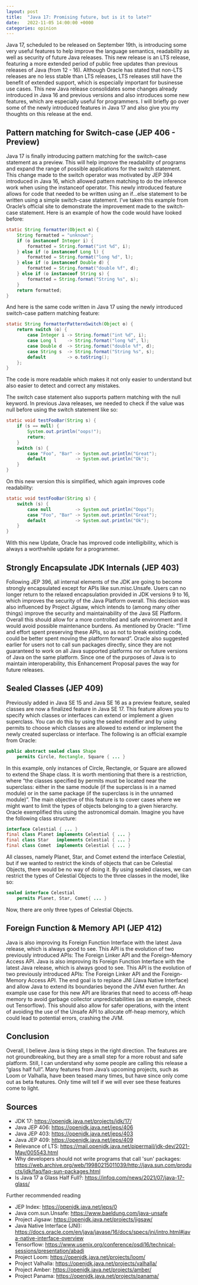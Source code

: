 ```yaml
---
layout: post
title:  "Java 17: Promising future, but is it to late?"
date:   2022-11-05 14:00:00 +0000
categories: opinion
---
```


Java 17, scheduled to be released on September 19th, is introducing some very useful features to help improve the language semantics, readability as well as security of future Java releases. This new release is an LTS release, featuring a more extended period of public free updates than previous releases of Java (from 12 - 16). Although Oracle has stated that non-LTS releases are no less stable than LTS releases, LTS releases still have the benefit of extended support, which is especially important for businesse use cases.
This new Java release consolidates some changes already introduced in Java 16 and previous versions and also introduces some new features, which are especially useful for programmers. I will briefly go over some of the newly introduced features in Java 17 and also give you my thoughts on this release at the end.

## Pattern matching for Switch-case (JEP 406 - Preview)
Java 17 is finally introducing pattern matching for the switch-case statement as a preview. This will help improve the readability of programs and expand the range of possible applications for the switch statement.
This change made to the switch operator was motivated by JEP 394 introduced in Java 16, which allowed pattern matching to do the inference work when using the instanceof operator. 
This newly introduced feature allows for code that needed to be written using an if...else statement to be written using a simple switch-case statement. I’ve taken this example from Oracle’s official site to demonstrate the improvement made to the switch-case statement.
Here is an example of how the code would have looked before:

```Java
static String formatter(Object o) {
    String formatted = "unknown";
    if (o instanceof Integer i) {
        formatted = String.format("int %d", i);
    } else if (o instanceof Long l) {
        formatted = String.format("long %d", l);
    } else if (o instanceof Double d) {
        formatted = String.format("double %f", d);
    } else if (o instanceof String s) {
        formatted = String.format("String %s", s);
    }
    return formatted;
}
```

And here is the same code written in Java 17 using the newly introduced switch-case pattern matching feature:

```Java
static String formatterPatternSwitch(Object o) {
    return switch (o) {
        case Integer i -> String.format("int %d", i);
        case Long l    -> String.format("long %d", l);
        case Double d  -> String.format("double %f", d);
        case String s  -> String.format("String %s", s);
        default        -> o.toString();
    };
}
```

The code is more readable which makes it not only easier to understand but also easier to detect and correct any mistakes.

The switch case statement also supports pattern matching with the null keyword. In previous Java releases, we needed to check if the value was null before using the switch statement like so:

```Java
static void testFooBar(String s) {
    if (s == null) {
        System.out.println("oops!");
        return;
    }
    switch (s) {
        case "Foo", "Bar" -> System.out.println("Great");
        default           -> System.out.println("Ok");
    }
}
```

On this new version this is simplified, which again improves code readability:

```Java
static void testFooBar(String s) {
    switch (s) {
        case null         -> System.out.println("Oops");
        case "Foo", "Bar" -> System.out.println("Great");
        default           -> System.out.println("Ok");
    }
}
```


With this new Update, Oracle has improved code intelligibility, which is always a worthwhile update for a programmer.


## Strongly Encapsulate JDK Internals (JEP 403)
Following JEP 396, all internal elements of the JDK are going to become strongly encapsulated except for APIs like sun.misc.Unsafe. Users can no longer return to the relaxed encapsulation provided in JDK versions 9 to 16, which improves the security of the Java Platform overall.
This decision was also influenced by Project Jigsaw, which intends to (among many other things) improve the security and maintainability of the Java SE Platform.
Overall this should allow for a more controlled and safe environment and it would avoid possible maintenance burdens. As mentioned by Oracle: “Time and effort spent preserving these APIs, so as not to break existing code, could be better spent moving the platform forward”.
Oracle also suggested earlier for users not to call sun packages directly, since they are not guaranteed to work on all Java supported platforms nor on future versions of Java on the same platform. Since one of the purposes of Java is to maintain interoperability, this Enhancement Proposal paves the way for future releases.

## Sealed Classes (JEP 409)
Previously added in Java SE 15 and Java SE 16 as a preview feature, sealed classes are now a finalized feature in Java SE 17. This feature allows you to specify which classes or interfaces can extend or implement a given superclass. You can do this by using the sealed modifier and by using permits to choose which classes are allowed to extend or implement the newly created superclass or interface. 
The following is an official example from Oracle:

```Java
public abstract sealed class Shape
    permits Circle, Rectangle, Square { ... }
```


In this example, only instances of Circle, Rectangle, or Square are allowed to extend the Shape class. It is worth mentioning that there is a restriction, where “the classes specified by permits must be located near the superclass: either in the same module (if the superclass is in a named module) or in the same package (if the superclass is in the unnamed module)”.
The main objective of this feature is to cover cases where we might want to limit the types of objects belonging to a given hierarchy. Oracle exemplified this using the astronomical domain. Imagine you have the following class structure:

```Java
interface Celestial { ... }
final class Planet implements Celestial { ... }
final class Star   implements Celestial { ... }
final class Comet  implements Celestial { ... }
```

All classes, namely Planet, Star, and Comet extend the interface Celestial, but if we wanted to restrict the kinds of objects that can be Celestial Objects, there would be no way of doing it. By using sealed classes, we can restrict the types of Celestial Objects to the three classes in the model, like so:

```Java
sealed interface Celestial 
    permits Planet, Star, Comet{ ... }
```

Now, there are only three types of Celestial Objects.

## Foreign Function & Memory API (JEP 412)
Java is also improving its Foreign Function Interface with the latest Java release, which is always good to see. This API is the evolution of two previously introduced APIs: The Foreign Linker API and the Foreign-Memory Access API. Java is also improving its Foreign Function Interface with the latest Java release, which is always good to see. This API is the evolution of two previously introduced APIs: The Foreign Linker API and the Foreign-Memory Access API. The end goal is to replace JNI (Java Native Interface) and allow Java to extend its boundaries beyond the JVM even further.
An example use case for this new API are libraries that need to access off-heap memory to avoid garbage collector unpredictabilities (as an example, check out Tensorflow). This should also allow for safer operations, with the intent of avoiding the use of the Unsafe API to allocate off-heap memory, which could lead to potential errors, crashing the JVM.

## Conclusion
Overall, I believe Java is tking steps in the right direction. The features are not groundbreaking, but they are a small step for a more robust and safe platform. Still, I can understand why some people are calling this release a “glass half full”. Many features from Java’s upcoming projects, such as Loom or Valhalla, have been teased many times, but have since only come out as beta features. Only time will tell if we will ever see these features come to light.


## Sources
- JDK 17: https://openjdk.java.net/projects/jdk/17/
- Java JEP 406: https://openjdk.java.net/jeps/406
- Java JEP 403: https://openjdk.java.net/jeps/403
- Java JEP 409: https://openjdk.java.net/jeps/409
- Relevance of LTS: https://mail.openjdk.java.net/pipermail/jdk-dev/2021-May/005543.html
- Why developers should not write programs that call 'sun' packages: https://web.archive.org/web/19980215011039/http://java.sun.com/products/jdk/faq/faq-sun-packages.html
- Is Java 17 a Glass Half Full?: https://infoq.com/news/2021/07/java-17-glass/

Further recommended reading
- JEP Index: https://openjdk.java.net/jeps/0
- Java com.sun.Unsafe: https://www.baeldung.com/java-unsafe
- Project Jigsaw: https://openjdk.java.net/projects/jigsaw/
- Java Native Interface (JNI): https://docs.oracle.com/en/java/javase/16/docs/specs/jni/intro.html#java-native-interface-overview
- Tensorflow: https://www.usenix.org/conference/osdi16/technical-sessions/presentation/abadi
- Project Loom: https://openjdk.java.net/projects/loom/
- Project Valhalla: https://openjdk.java.net/projects/valhalla/
- Project Amber: https://openjdk.java.net/projects/amber/
- Project Panama: https://openjdk.java.net/projects/panama/

